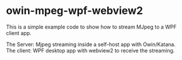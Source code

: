 # owin-mpeg-wpf-webview2
This is a simple example code to show how to stream MJpeg to a WPF client app. 

The Server: Mjpeg streaming inside a self-host app with Owin/Katana.  
The client: WPF desktop app with webview2 to receive the streaming.
